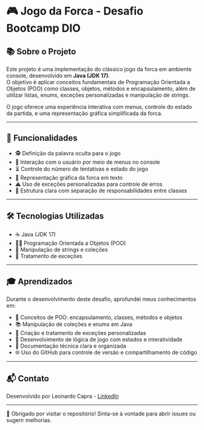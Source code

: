 # 🎮 Jogo da Forca - Desafio Bootcamp DIO

## 📚 Sobre o Projeto

Este projeto é uma implementação do clássico jogo da forca em ambiente console, desenvolvido em **Java (JDK 17)**.  
O objetivo é aplicar conceitos fundamentais de Programação Orientada a Objetos (POO) como classes, objetos, métodos e encapsulamento, além de utilizar listas, enums, exceções personalizadas e manipulação de strings.  

O jogo oferece uma experiência interativa com menus, controle do estado da partida, e uma representação gráfica simplificada da forca.  

---

## 🚀 Funcionalidades

- 🕵️ Definição da palavra oculta para o jogo  
- 🎯 Interação com o usuário por meio de menus no console  
- ⏳ Controle do número de tentativas e estado do jogo  
- 🎨 Representação gráfica da forca em texto  
- ⚠️ Uso de exceções personalizadas para controle de erros  
- 🧩 Estrutura clara com separação de responsabilidades entre classes  

---

## 🛠️ Tecnologias Utilizadas

- ☕ Java (JDK 17)  
- 🧑‍💻 Programação Orientada a Objetos (POO)  
- 🧵 Manipulação de strings e coleções  
- 🚨 Tratamento de exceções  

---

## 🎓 Aprendizados

Durante o desenvolvimento deste desafio, aprofundei meus conhecimentos em:

- 🔐 Conceitos de POO: encapsulamento, classes, métodos e objetos  
- 📚 Manipulação de coleções e enums em Java  
- 🛑 Criação e tratamento de exceções personalizadas  
- 🎲 Desenvolvimento de lógica de jogo com estados e interatividade  
- 📝 Documentação técnica clara e organizada  
- 🌐 Uso do GitHub para controle de versão e compartilhamento de código  

---

## 📬 Contato

Desenvolvido por Leonardo Capra - [LinkedIn](https://www.linkedin.com/in/leocapra/)

---

🙏 Obrigado por visitar o repositório! Sinta-se à vontade para abrir issues ou sugerir melhorias.
